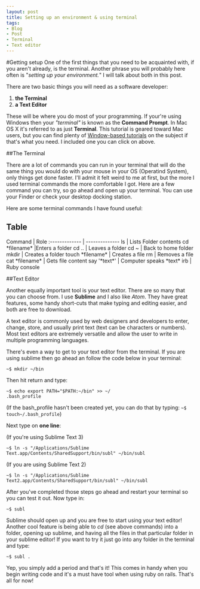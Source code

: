 ```yaml
---
layout: post
title: Setting up an environment & using terminal
tags:
- Blog
- Post
- Terminal
- Text editor
---
```


#Getting setup
One of the first things that you need to be acquainted with, if you aren't already, is the terminal. Another phrase you will probably here often is "*setting up your environment.*" I will talk about both in this post.

There are two basic things you will need as a software developer:

1. **the Terminal**
2. **a Text Editor**

These will be where you do most of your programming. If your're using Windows then your *"terminal"* is known as the **Command Prompt**. In Mac OS X it's referred to as just **Terminal**. This tutorial is geared toward Mac users, but you can find plenty of [Window-based tutorials](http://www.bleepingcomputer.com/tutorials/windows-command-prompt-introduction/) on the subject if that's what you need. I included one you can click on above.

##The Terminal

There are a lot of commands you can run in your terminal that will do the same thing you would do with your mouse in your OS (Operatind System), only things get done faster. I'll admit it felt weird to me at first, but the more I used terminal commands the more comfortable I got. Here are a few command you can try, so go ahead and open up your terminal. You can use your Finder or check your desktop docking station.

Here are some terminal commands I have found useful:

<h2 id="table">Table</h2>
Command		       |	Role
:-------------   | --------------
ls		 	         | Lists Folder contents
cd *filename*    |Enters a folder
cd ..		         | Leaves a folder 
cd ~		         | Back to home folder
mkdir		         | Creates a folder
touch *filename* | Creates a file
rm			         | Removes a file
cat *filename*   | Gets file content
say '*text*'     | Computer speaks *text*
irb			         | Ruby console

##Text Editor

Another equally important tool is your text editor. There are so many that you can choose from. I use **Sublime** and I also like *Atom*. They have great features, some handy short-cuts that make typing and editing easier, and both are free to download. 

A text editor is commonly used by web designers and developers to enter, change, store, and usually print text (text can be characters or numbers). Most text editors are extremely versatile and allow the user to write in multiple programming languages.

There's even a way to get to your text editor from the terminal. If you are using sublime then go ahead an follow the code below in your terminal:

<code>~$ mkdir ~/bin</code>

Then hit return and type:

<code>~$ echo export PATH="$PATH:~/bin" >> ~/ .bash_profile</code>

(If the bash_profile hasn't been created yet, you can do that by typing:
<code>~$ touch~/.bash_profile</code>)

Next type on **one line**:

(If you're using Sublime Text 3)

<code>~$ ln -s "/Applications/Sublime Text.app/Contents/SharedSupport/bin/subl" ~/bin/subl</code>

(If you are using Sublime Text 2)

<code>~$ ln -s "/Applications/Sublime Text2.app/Contents/SharedSupport/bin/subl" ~/bin/subl</code>

After you've completed those steps go ahead and restart your terminal so you can test it out. Now type in:

<code>~$ subl </code>

Sublime should open up and you are free to start using your text editor! Another cool feature is being able to *cd* (see above commands) into a folder, opening up sublime, and having all the files in that particular folder in your sublime editor! If you want to try it just go into any folder in the terminal and type:

<code>~$ subl . </code>

Yep, you simply add a period and that's it!
This comes in handy when you begin writing code and it's a must have tool when using ruby on rails. That's all for now!
